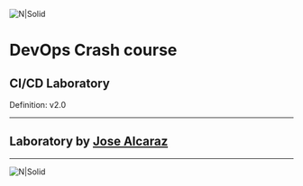 ![N|Solid](https://media-exp2.licdn.com/dms/image/C4E0BAQEhqEYDn2-LkA/company-logo_100_100/0/1580391093627?e=1663200000&v=beta&t=EO7vueG3ailmZ1RfTbu4knkfQGiqf5LZa1RJ90nt5do)

 # DevOps Crash course
 ## CI/CD Laboratory

 Definition: v2.0

---

## Laboratory by [Jose Alcaraz](https://github.com/JoseAlcarazA "Jose Alcaraz")

---


 ![N|Solid](https://mms.businesswire.com/media/20211116006314/es/832960/4/SoftServe_Logo_2.jpg)